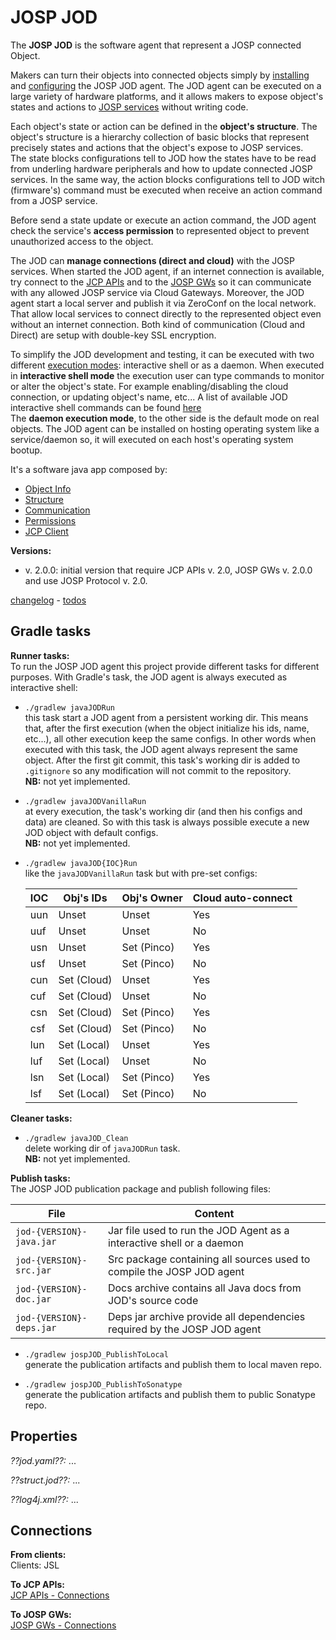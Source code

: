 # JOSP JOD

The **JOSP JOD** is the software agent that represent a JOSP connected Object.

Makers can turn their objects into connected objects simply by [installing](jod_install.md)
and [configuring](jod_config.md) the JOSP JOD agent. The JOD agent can be
executed on a large variety of hardware platforms, and it allows makers to expose
object's states and actions to [JOSP services](../jospJSL/README.md) without
writing code.

Each object's state or action can be defined in the **object's structure**. The
object's structure is a hierarchy collection of basic blocks that represent
precisely states and actions that the object's expose to JOSP services.<br>
The state blocks configurations tell to JOD how the states have to be read from
underling hardware peripherals and how to update connected JOSP services. In the
same way, the action blocks configurations tell to JOD witch (firmware's) command
must be executed when receive an action command from a JOSP service.

Before send a state update or execute an action command, the JOD agent check the
service's **access permission** to represented object to prevent unauthorized access
to the object.

The JOD can **manage connections (direct and cloud)** with the JOSP services.
When started the JOD agent, if an internet connection is available, try connect
to the [JCP APIs](../jcpAPIs/README.md) and to the [JOSP GWs](../jospGWs/README.md)
so it can communicate with any allowed JOSP service via Cloud Gateways. Moreover,
the JOD agent start a local server and publish it via ZeroConf on the local network.
That allow local services to connect directly to the represented object even
without an internet connection. Both kind of communication (Cloud and Direct) are
setup with double-key SSL encryption.

To simplify the JOD development and testing, it can be executed with two different
[execution modes](jod_execmode.md): interactive shell or as a daemon. When
executed in **interactive shell mode** the execution user can type commands to monitor
or alter the object's state. For example enabling/disabling the cloud connection,
or updating object's name, etc... A list of available JOD interactive shell
commands can be found [here](jod_shellcmds.md)<br>
The **daemon execution mode**, to the other side is the default mode on real objects.
The JOD agent can be installed on hosting operating system like a service/daemon
so, it will executed on each host's operating system bootup.

It's a software java app composed by:
* [Object Info](object_info.md)
* [Structure](structure.md)
* [Communication](communication.md)
* [Permissions](permissions.md)
* [JCP Client](jcpclient.md)

**Versions:**<br>
  * v. 2.0.0:
    initial version that require JCP APIs v. 2.0, JOSP GWs v. 2.0.0 and use
    JOSP Protocol v. 2.0.

[changelog](CHANGELOG.md) - [todos](TODOS.md)


## Gradle tasks

**Runner tasks:**<br>
  To run the JOSP JOD agent this project provide different tasks for different 
  purposes. With Gradle's task, the JOD agent is always executed as interactive
  shell:
  
  * ```./gradlew javaJODRun```<br>
    this task start a JOD agent from a persistent working dir. This means that,
    after the first execution (when the object initialize his ids, name, etc...),
    all other execution keep the same configs. In other words when executed with
    this task, the JOD agent always represent the same object.
    After the first git commit, this task's working dir is added to ```.gitignore```
    so any modification will not commit to the repository.<br>
    **NB:** not yet implemented.
  
  * ```./gradlew javaJODVanillaRun```<br>
    at every execution, the task's working dir (and then his configs and data)
    are cleaned. So with this task is always possible execute a new JOD object
    with default configs.<br>
    **NB:** not yet implemented.
  
  * ```./gradlew javaJOD{IOC}Run```<br>
    like the ```javaJODVanillaRun``` task but with pre-set configs:<br>

    | IOC | Obj's IDs | Obj's Owner | Cloud auto-connect |
    |-----|-----------|-------------|--------------------|
    | uun | Unset | Unset | Yes |
    | uuf | Unset | Unset | No  |
    | usn | Unset | Set (Pinco) | Yes |
    | usf | Unset | Set (Pinco) | No  |
    | cun | Set (Cloud) | Unset | Yes |
    | cuf | Set (Cloud) | Unset | No  |
    | csn | Set (Cloud) | Set (Pinco) | Yes |
    | csf | Set (Cloud) | Set (Pinco) | No  |
    | lun | Set (Local) | Unset | Yes |
    | luf | Set (Local) | Unset | No  |
    | lsn | Set (Local) | Set (Pinco) | Yes |
    | lsf | Set (Local) | Set (Pinco) | No  |
    
**Cleaner tasks:**<br>
  * ```./gradlew javaJOD_Clean```<br>
    delete working dir of ```javaJODRun``` task.<br>
    **NB:** not yet implemented.

**Publish tasks:**<br>
  The JOSP JOD publication package and publish following files:
  
  | File | Content |
  |------|---------|
  | ```jod-{VERSION}-java.jar``` | Jar file used to run the JOD Agent as a interactive shell or a daemon |
  | ```jod-{VERSION}-src.jar```  | Src package containing all sources used to compile the JOSP JOD agent |
  | ```jod-{VERSION}-doc.jar```  | Docs archive contains all Java docs from JOD's source code |
  | ```jod-{VERSION}-deps.jar``` | Deps jar archive provide all dependencies required by the JOSP JOD agent |
   
  * ```./gradlew jospJOD_PublishToLocal```<br>
    generate the publication artifacts and publish them to local maven repo.
   
  * ```./gradlew jospJOD_PublishToSonatype```<br>
    generate the publication artifacts and publish them to public Sonatype repo.


## Properties

*??jod.yaml??:*
...

*??struct.jod??:*
...

*??log4j.xml??:*
...


## Connections

**From clients:**<br>
  Clients: JSL

**To JCP APIs:**<br>
  [JCP APIs - Connections](../jcpAPIs/README.md#Connections)

**To JOSP GWs:**<br>
  [JOSP GWs - Connections](../jospGWs/README.md#Connections)
